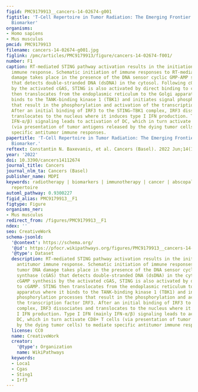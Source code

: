 ```yaml
---
figid: PMC9179913__cancers-14-02674-g001
figtitle: 'T-Cell Repertoire in Tumor Radiation: The Emerging Frontier as a Radiotherapy
  Biomarker'
organisms:
- Homo sapiens
- Mus musculus
pmcid: PMC9179913
filename: cancers-14-02674-g001.jpg
figlink: /pmc/articles/PMC9179913/figure/cancers-14-02674-f001/
number: F1
caption: RT-mediated STING pathway activation results in the initiation of the antitumor
  immune response. Schematic initiation of immune responses to RT-mediated tumor DNA
  damage takes place in the presence of the DNA sensor cyclic GMP-AMP synthase (cGAS)
  that detects double-stranded DNA (dsDNA) in the cytosol. Following cGAMP synthesis
  by the activated cGAS, STING is also activated by direct binding to cGAMP. STING
  then translocates from the endoplasmic reticulum to the Golgi apparatus where it
  binds to the TANK-binding kinase 1 (TBK1) and initiates signal phosphorylation processes
  that result in the phosphorylation and activation of the transcription factor IRF3.
  After an initial binding of IRF3 to the STING–TBK1 complex, IRF3 dissociates and
  translocates to the nucleus where it induces type I IFN production. Type I IFN (mainly
  IFN-α/β) signaling leads to activation of DC, which in turn activate CD8+ T cells
  (via presentation of tumor antigens released by the dying tumor cells) to mediate
  specific antitumor immune responses.
papertitle: 'T-Cell Repertoire in Tumor Radiation: The Emerging Frontier as a Radiotherapy
  Biomarker.'
reftext: Constantin N. Baxevanis, et al. Cancers (Basel). 2022 Jun;14(11):2674.
year: '2022'
doi: 10.3390/cancers14112674
journal_title: Cancers
journal_nlm_ta: Cancers (Basel)
publisher_name: MDPI
keywords: radiotherapy | biomarkers | immunotherapy | cancer | abscopal effect | TCR
  repertoire
automl_pathway: 0.9300227
figid_alias: PMC9179913__F1
figtype: Figure
organisms_ner:
- Mus musculus
redirect_from: /figures/PMC9179913__F1
ndex: ''
seo: CreativeWork
schema-jsonld:
  '@context': https://schema.org/
  '@id': https://pfocr.wikipathways.org/figures/PMC9179913__cancers-14-02674-g001.html
  '@type': Dataset
  description: RT-mediated STING pathway activation results in the initiation of the
    antitumor immune response. Schematic initiation of immune responses to RT-mediated
    tumor DNA damage takes place in the presence of the DNA sensor cyclic GMP-AMP
    synthase (cGAS) that detects double-stranded DNA (dsDNA) in the cytosol. Following
    cGAMP synthesis by the activated cGAS, STING is also activated by direct binding
    to cGAMP. STING then translocates from the endoplasmic reticulum to the Golgi
    apparatus where it binds to the TANK-binding kinase 1 (TBK1) and initiates signal
    phosphorylation processes that result in the phosphorylation and activation of
    the transcription factor IRF3. After an initial binding of IRF3 to the STING–TBK1
    complex, IRF3 dissociates and translocates to the nucleus where it induces type
    I IFN production. Type I IFN (mainly IFN-α/β) signaling leads to activation of
    DC, which in turn activate CD8+ T cells (via presentation of tumor antigens released
    by the dying tumor cells) to mediate specific antitumor immune responses.
  license: CC0
  name: CreativeWork
  creator:
    '@type': Organization
    name: WikiPathways
  keywords:
  - Loca1
  - Cgas
  - Sting1
  - Irf3
---
```

